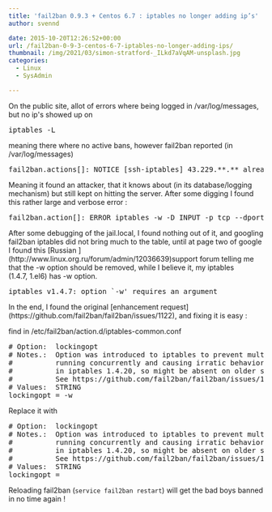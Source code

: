```yaml
---
title: 'fail2ban 0.9.3 + Centos 6.7 : iptables no longer adding ip’s'
author: svennd

date: 2015-10-20T12:26:52+00:00
url: /fail2ban-0-9-3-centos-6-7-iptables-no-longer-adding-ips/
thumbnail: /img/2021/03/simon-stratford-_ILkd7aVqAM-unsplash.jpg
categories:
  - Linux
  - SysAdmin

---
```

<p>On the public site, allot of errors where being logged in /var/log/messages, but no ip's showed up on</p>
<pre class="EnlighterJSRAW" data-enlighter-linenumbers="false">iptables -L</pre>
<p>meaning there where no active bans, however fail2ban reported (in /var/log/messages)</p>
<pre class="EnlighterJSRAW" data-enlighter-linenumbers="false">fail2ban.actions[]: NOTICE [ssh-iptables] 43.229.**.** already banned</pre>
<p>Meaning it found an attacker, that it knows about (in its database/logging mechanism) but still kept on hitting the server. After some digging I found this rather large and verbose error :</p>
<pre class="EnlighterJSRAW" data-enlighter-linenumbers="false">fail2ban.action[]: ERROR iptables -w -D INPUT -p tcp --dport ssh -j f2b-SSH#012iptables -w -F f2b-SSH#012iptables -w -X f2b-SSH -- stderr: "iptables v1.4.7: option `-w' requires an argument\nTry `iptables -h' or 'iptables --help' for more information.\niptables v1.4.7: option `-w' requires an argument\nTry `iptables -h' or 'iptables --help' for more information.\niptables v1.4.7: option `-w' requires an argument\nTry `iptables -h' or 'iptables --help' for more information.\n"</pre>
<p>After some debugging of the jail.local, I found nothing out of it, and googling fail2ban iptables did not bring much to the table, until at page two of google I found this [Russian ](http://www.linux.org.ru/forum/admin/12036639)support forum telling me that the -w option should be removed, while I believe it, my iptables (1.4.7, 1.el6) has -w option.</p>
<pre class="EnlighterJSRAW" data-enlighter-linenumbers="false">iptables v1.4.7: option `-w' requires an argument</pre>
<p>In the end, I found the original [enhancement request](https://github.com/fail2ban/fail2ban/issues/1122), and fixing it is easy :</p>
<p>find in /etc/fail2ban/action.d/iptables-common.conf</p>
<pre># Option:  lockingopt
# Notes.:  Option was introduced to iptables to prevent multiple instances from
#          running concurrently and causing irratic behavior.  -w was introduced
#          in iptables 1.4.20, so might be absent on older systems
#          See https://github.com/fail2ban/fail2ban/issues/1122
# Values:  STRING
lockingopt = -w
</pre>
<p>Replace it with</p>
<pre># Option:  lockingopt
# Notes.:  Option was introduced to iptables to prevent multiple instances from
#          running concurrently and causing irratic behavior.  -w was introduced
#          in iptables 1.4.20, so might be absent on older systems
#          See https://github.com/fail2ban/fail2ban/issues/1122
# Values:  STRING
lockingopt =</pre>
<p>Reloading fail2ban (<code class="EnlighterJSRAW" data-enlighter-language="null">service fail2ban restart</code>) will get the bad boys banned in no time again !</p>
